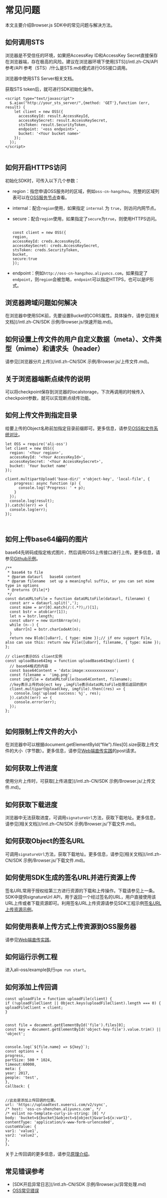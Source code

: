 # 常见问题

本文主要介绍Browser.js SDK中的常见问题与解决方法。

## 如何调用STS

浏览器是不受信任的环境，如果把AccessKey ID和AccessKey Secret直接保存在浏览器端，存在极高的风险。建议在浏览器环境下使用[STS](/intl.zh-CN/API参考/API 参考（STS）/什么是STS.md)模式进行OSS接口调用。

浏览器中使用STS Server相关文档。

获取STS token后，就可进行SDK初始化操作。

```
<script type="text/javascript">
  $.ajax("http://your_sts_server/",{method: 'GET'},function (err, result) {
    let client = new OSS({
      accessKeyId: result.AccessKeyId,
      accessKeySecret: result.AccessKeySecret,
      stsToken: result.SecurityToken,
      endpoint: '<oss endpoint>',
      bucket: '<Your bucket name>'
    });
  });
</script>
            
```

## 如何开启HTTPS访问

初始化SDK时，可传入以下几个参数：

-   region：指您申请OSS服务时的区域，例如`oss-cn-hangzhou`。完整的区域列表可以在[OSS服务节点](/intl.zh-CN/开发指南/访问域名（Endpoint）/访问域名和数据中心.md)查看。
-   internal：配合`region`使用，如果指定 `internal` 为 `true`，则访问内网节点。
-   secure：配合`region`使用，如果指定了`secure`为`true`，则使用HTTPS访问。

    ```
    
    const client = new OSS({
    region,
    accessKeyId: creds.AccessKeyId,
    accessKeySecret: creds.AccessKeySecret,
    stsToken: creds.SecurityToken,
    bucket,
    secure:true
    });
    ```

-   endpoint：例如`http://oss-cn-hangzhou.aliyuncs.com`，如果指定了`endpoint`，则`region`会被忽略，`endpoint`可以指定HTTPS，也可以是IP形式。

## 浏览器跨域问题如何解决

在浏览器中使用SDK前，先要设置Bucket的CORS属性。具体操作，请参见[相关文档](/intl.zh-CN/SDK 示例/Browser.js/快速开始.md)。

## 如何设置上传文件的用户自定义数据（meta）、文件类型（mime）和请求头（header）

请参见[浏览器分片上传](/intl.zh-CN/SDK 示例/Browser.js/上传文件.md)。

## 关于浏览器端断点续传的说明

可以将checkpoint保存到浏览器的localstorage，下次再调用的时候传入checkpoint参数，就可以实现断点续传功能。

## 如何上传文件到指定目录

给要上传的Object名称前加指定目录前缀即可。更多信息，请参见[OSS和文件系统对比](/intl.zh-CN/开发指南/基本概念.md)。

```
let OSS = require('ali-oss')
let client = new OSS({
  region: '<Your region>',
  accessKeyId: '<Your AccessKeyId>',
  accessKeySecret: '<Your AccessKeySecret>',
  bucket: 'Your bucket name'
});

client.multipartUpload('base-dir/' +'object-key', 'local-file', {
    progress: async function (p) {
      console.log('Progress: ' + p);
    }
  });
  console.log(result);
}).catch((err) => {
  console.log(err);
});

            
```

## 如何上传base64编码的图片

base64先转码成指定格式图片，然后调用OSS上传接口进行上传。更多信息，请参见[Github示例](https://github.com/ali-sdk/ali-oss/blob/master/example/src/main.js#L109)。

```
/**
 * base64 to file
 * @param dataurl   base64 content
 * @param filename  set up a meaningful suffix, or you can set mime type in options
 * @returns {File|*}
 */
const dataURLtoFile = function dataURLtoFile(dataurl, filename) {
  const arr = dataurl.split(',');
  const mime = arr[0].match(/:(.*?);/)[1];
  const bstr = atob(arr[1]);
  let n = bstr.length;
  const u8arr = new Uint8Array(n);
  while (n--) {
    u8arr[n] = bstr.charCodeAt(n);
  }
  return new Blob([u8arr], { type: mime });// if env support File, also can use this: return new File([u8arr], filename, { type: mime });
};

// client表示OSS client实例
const uploadBase64Img = function uploadBase64Img(client) {
  // base64格式的内容
  const base64Content = 'data:image:xxxxxxxxxxxxx';
  const filename =  'img.png';
  const imgfile = dataURLtoFile(base64Content, filename);
  //key表示上传的object key ,imgFile表示dataURLtoFile处理后返回的图片
  client.multipartUpload(key, imgfile).then((res) => {
    console.log('upload success: %j', res);
  }).catch((err) => {
    console.error(err);
  });
};
            
```

## 如何限制上传文件的大小

在浏览器中可以根据document.getElementById\(“file”\).files\[0\].size获取上传文件的大小（字节数）。更多信息，请参见[Web端直传实践](/intl.zh-CN/最佳实践/Web端上传数据至OSS/Web端PostObject直传实践/Web端PostObject直传实践简介.md)的post请求。

## 如何获取上传进度

使用分片上传时，可获取[上传进度](/intl.zh-CN/SDK 示例/Browser.js/上传文件.md)。

## 如何获取下载进度

浏览器中无法获取进度，可调用`signatureUrl`方法，获取下载地址。更多信息，请参见[相关文档](/intl.zh-CN/SDK 示例/Browser.js/下载文件.md)。

## 如何获取Object的签名URL

可调用`signatureUrl`方法，获取下载地址。更多信息，请参见[相关文档](/intl.zh-CN/SDK 示例/Browser.js/下载文件.md)。

## 如何使用SDK生成的签名URL并进行资源上传

签名URL常用于授权给第三方进行资源的下载和上传操作。下载请参见上一条。SDK中提供signatureUrl API，用于返回一个经过签名的URL，用户直接使用该URL上传或者下载资源即可。利用签名URL上传资源请参见SDK工程示例[签名URL上传资源示例](https://github.com/ali-sdk/ali-oss/blob/master/example/src/main.js)。

## 如何使用表单上传方式上传资源到OSS服务器

请参见[Web端直传实践](/intl.zh-CN/最佳实践/Web端上传数据至OSS/Web端PostObject直传实践/Web端PostObject直传实践简介.md)。

## 如何运行示例工程

进入ali-oss/example执行`npm run start`。

## 如何添加上传回调

```
const uploadFile = function uploadFile(client) {
if (!uploadFileClient || Object.keys(uploadFileClient).length === 0) {
uploadFileClient = client;
}


const file = document.getElementById('file').files[0];
const key = document.getElementById('object-key-file').value.trim() || 'object';


console.log(`${file.name} => ${key}`);
const options = {
progress,
partSize: 500 * 1024,
timeout:60000,
meta: {
year: 2017,
people: 'test',
},
callback: {


//此处是添加上传回调的位置。
url: 'https://uploadtest.xueersi.com/v2/sync',
/* host: 'oss-cn-shenzhen.aliyuncs.com', */
/* eslint no-template-curly-in-string: [0] */
body: 'bucket=${bucket}&object=${object}&var1=${x:var1}',
contentType: 'application/x-www-form-urlencoded',
customValue: {
var1: 'value1',
var2: 'value2',
},
},
```

关于上传回调的更多信息，请参见[原理介绍](/intl.zh-CN/最佳实践/Web端上传数据至OSS/Web端PostObject直传实践/服务端签名直传并设置上传回调/概述.md)。

## 常见错误参考

-   [SDK开启异常日志](/intl.zh-CN/SDK 示例/Browser.js/异常处理.md)
-   [OSS常见错误](/intl.zh-CN/错误码/错误响应.md)

